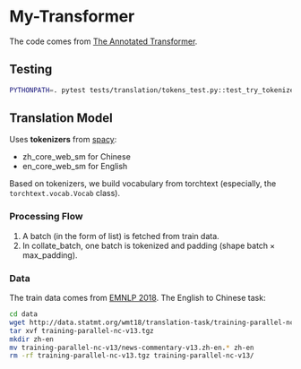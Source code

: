 # My-Transformer
The code comes from [The Annotated Transformer](https://nlp.seas.harvard.edu/annotated-transformer/).

## Testing
```bash
PYTHONPATH=. pytest tests/translation/tokens_test.py::test_try_tokenizer -s
```

## Translation Model
Uses **tokenizers** from [spacy](https://spacy.io):
- zh_core_web_sm for Chinese
- en_core_web_sm for English

Based on tokenizers, we build vocabulary from torchtext (especially, the `torchtext.vocab.Vocab` class).

### Processing Flow
1. A batch (in the form of list) is fetched from train data.
2. In collate_batch, one batch is tokenized and padding (shape $\text{batch}\times\text{max\_padding}$).

### Data
The train data comes from [EMNLP 2018](https://statmt.org/wmt18/translation-task.html). The English to Chinese task:

```bash
cd data
wget http://data.statmt.org/wmt18/translation-task/training-parallel-nc-v13.tgz
tar xvf training-parallel-nc-v13.tgz
mkdir zh-en
mv training-parallel-nc-v13/news-commentary-v13.zh-en.* zh-en
rm -rf training-parallel-nc-v13.tgz training-parallel-nc-v13/
```

